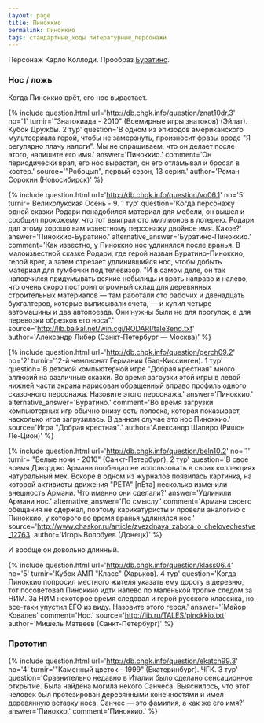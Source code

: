 ```yaml
---
layout: page
title: Пиноккио
permalink: Пиноккио
tags: стандартные_ходы литературные_персонажи
---
```

Персонаж Карло Коллоди. Прообраз [Буратино](../Буратино).

### Нос / ложь 

Когда Пиноккио врёт, его нос вырастает.

{% include question.html
url='http://db.chgk.info/question/znat10dr.3'
no='1'
turnir='"Знатокиада - 2010" (Всемирные игры знатоков) (Эйлат). Кубок Дружбы.  2 тур'
question='В одном из эпизодов американского мультсериала герой, чтобы не замерзнуть, произносит фразы вроде "Я регулярно плачу налоги". Мы не спрашиваем, что он делает после этого, напишите его имя.'
answer='Пиноккио.'
comment='Он периодически врал, его нос вырастал, он его отламывал и бросал в костер.'
source='"Робоцып", первый сезон, 13 серия.'
author='Роман Сорокин (Новосибирск)'
 %}

{% include question.html
url='http://db.chgk.info/question/vo06.1'
no='5'
turnir='Великолукская Осень - 9.  1 тур'
question='Когда персонажу одной сказки Родари понадобился материал для мебели, он вышел и сообщил прохожему, что тот выиграл сто миллионов в лотерею. Родари дал этому хорошо вам известному персонажу двойное имя. Какое?'
answer='Пиноккио-Буратино.'
alternative_answer='Буратино-Пиноккио.'
comment='Как известно, у Пиноккио нос удлинялся после вранья. В малоизвестной сказке Родари, где герой назван Буратино-Пиноккио, герой врет, а затем отрезает удлинившийся нос, чтобы добыть материал для тумбочки под телевизор. "И в самом деле, он так наловчился придумывать всякие небылицы и врать направо и налево, что очень скоро построил огромный склад для деревянных строительных материалов — там работали сто рабочих и двенадцать бухгалтеров, которые выписывали счета, — и купил четыре автомашины и два автопоезда. Они нужны были не для прогулок, а для перевозки обрезков его носа".'
source='http://lib.baikal.net/win.cgi/RODARI/tale3end.txt'
author='Александр Либер (Санкт-Петербург — Москва)'
 %}

{% include question.html
url='http://db.chgk.info/question/gerch09.2'
no='2'
turnir='12-й чемпионат Германии (Бад-Киссинген).  1 тур'
question='В детской компьютерной игре "Добрая крестная" много аллюзий на различные сказки. Во время загрузки этой игры в левой нижней части экрана нарисован обращенный вправо профиль одного сказочного персонажа. Назовите этого персонажа.'
answer='Пиноккио.'
alternative_answer='Буратино.'
comment='Во время загрузки компьютерных игр обычно внизу есть полоска, которая показывает, насколько игра загрузилась. В данном случае это нос Пиноккио.'
source='Игра "Добрая крестная".'
author='Александр Шапиро (Ришон Ле-Цион)'
 %}

{% include question.html
url='http://db.chgk.info/question/beln10.2'
no='1'
turnir='"Белые ночи - 2010" (Санкт-Петербург).  2 тур'
question='В свое время Джорджо Армани пообещал не использовать в своих коллекциях натуральный мех. Вскоре в одном из журналов появилась картинка, на которой активисты движения "PETA" [пЕта] несколько изменили внешность Армани. Что именно они сделали?'
answer='Удлинили Армани нос.'
alternative_answer='По смыслу.'
comment='Армани своего обещания не сдержал, поэтому карикатуристы и провели аналогию с Пиноккио, у которого во время вранья удлинялся нос.'
source='http://www.chaskor.ru/article/zvezdnaya_zabota_o_chelovechestve_12763'
author='Игорь Волобуев (Донецк)'
 %}

И вообще он довольно длинный.

{% include question.html
url='http://db.chgk.info/question/klass06.4'
no='5'
turnir='Кубок АМП "Класс" (Харьков).  4 тур'
question='Когда Пиноккио попросил местного жителя указать ему дорогу в деревню, тот посоветовал Пиноккио идти налево по маленькой тропке следом за НИМ. За НИМ некоторое время следовал и герой русского классика, но все-таки упустил ЕГО из виду. Назовите этого героя.'
answer='[Майор Ковалев'
comment='Нос.'
source='http://lib.ru/TALES/pinokkio.txt'
author='Мишель Матвеев (Санкт-Петербург)'
 %}

### Прототип 

{% include question.html
url='http://db.chgk.info/question/ekatch99.3'
no='4'
turnir='"Каменный цветок - 1999" (Екатеринбург). ЧГК.  3 тур'
question='Сравнительно недавно в Италии было сделано сенсационное открытие. Была найдена могила некого Санчеса. Выяснилось, что этот человек был протезирован деревянными конечностями и имел деревянную вставку носа. Санчес — это фамилия, а как же его имя?'
answer='Пинокко.'
comment='Пиноккио.'
 %}

 